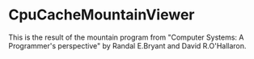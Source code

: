 CpuCacheMountainViewer
======================

This is the result of the mountain program from &quot;Computer Systems: A Programmer&#39;s perspective&quot; by Randal E.Bryant and David R.O&#39;Hallaron.